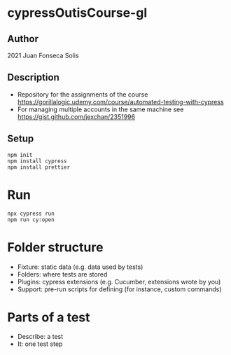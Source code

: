 # cypressOutisCourse-gl

## Author
2021 Juan Fonseca Solis

## Description
* Repository for the assignments of the course https://gorillalogic.udemy.com/course/automated-testing-with-cypress
* For managing multiple accounts in the same machine see https://gist.github.com/jexchan/2351996

## Setup
```
npm init
npm install cypress
npm install prettier
```

# Run
```
npx cypress run
npm run cy:open
```

# Folder structure
* Fixture: static data (e.g. data used by tests)
* Folders: where tests are stored
* Plugins: cypress extensions (e.g. Cucumber, extensions wrote by you)
* Support: pre-run scripts for defining (for instance, custom commands)

# Parts of a test
* Describe: a test
* It: one test step